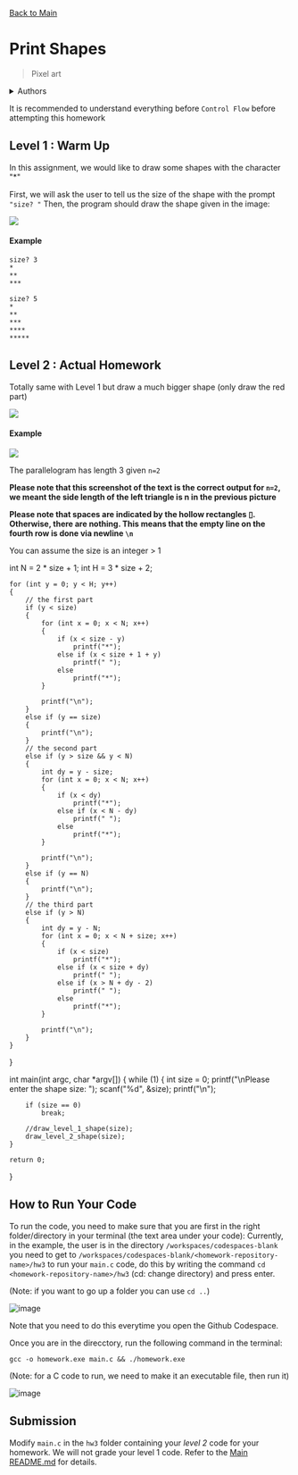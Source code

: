 [Back to Main](../README.md)

# Print Shapes

> Pixel art

<details>

<summary>Authors</summary>

Dicaprio Cheung (dhcheungaa@connect.ust.hk)

</details>

It is recommended to understand everything before `Control Flow` before attempting this homework

## Level 1 : Warm Up

In this assignment, we would like to draw some shapes with the character "*"

First, we will ask the user to tell us the size of the shape with the prompt `"size? "`
Then, the program should draw the shape given in the image:

![](../../images/basic-shape.png)

#### Example
```
size? 3
*
**
***
```

```
size? 5
*
**
***
****
*****
```

## Level 2 : Actual Homework

Totally same with Level 1 but draw a much bigger shape (only draw the red part)

![](../../images/shape.png)

#### Example

![](../images/print-shapes-example.png)

The parallelogram has length 3 given `n=2`

**Please note that this screenshot of the text is the correct output for `n=2`, we meant the side length of the left triangle is n in the previous picture**

**Please note that spaces are indicated by the hollow rectangles ▯. Otherwise, there are nothing. This means that the empty line on the fourth row is done via newline `\n`**

You can assume the size is an integer > 1


int N = 2 * size + 1;
	int H = 3 * size + 2;

	for (int y = 0; y < H; y++)
	{
		// the first part
		if (y < size)
		{
			for (int x = 0; x < N; x++)
			{
				if (x < size - y)
					printf("*");
				else if (x < size + 1 + y)
					printf(" ");
				else
					printf("*");
			}

			printf("\n");
		}
		else if (y == size)
		{
			printf("\n");
		}
		// the second part
		else if (y > size && y < N)
		{
			int dy = y - size;
			for (int x = 0; x < N; x++)
			{
				if (x < dy)
					printf("*");
				else if (x < N - dy)
					printf(" ");
				else
					printf("*");
			}

			printf("\n");
		}
		else if (y == N)
		{
			printf("\n");
		}
		// the third part
		else if (y > N)
		{
			int dy = y - N;
			for (int x = 0; x < N + size; x++)
			{
				if (x < size)
					printf("*");
				else if (x < size + dy)
					printf(" ");
				else if (x > N + dy - 2)
					printf(" ");
				else
					printf("*");
			}

			printf("\n");
		}
	}
}



int main(int argc, char *argv[])
{
	while (1)
	{
		int size = 0;
		printf("\nPlease enter the shape size: ");
		scanf("%d", &size);
		printf("\n");

		if (size == 0)
			break;

		//draw_level_1_shape(size);
		draw_level_2_shape(size);
	}
	
	return 0;
}


## How to Run Your Code

To run the code, you need to make sure that you are first in the right folder/directory in your terminal (the text area under your code):
Currently, in the example, the user is in the directory `/workspaces/codespaces-blank` you need to get to `/workspaces/codespaces-blank/<homework-repository-name>/hw3` to run your `main.c` code, do this by writing the command `cd <homework-repository-name>/hw3` (cd: change directory) and press enter.

(Note: if you want to go up a folder you can use `cd ..`)

![image](./../images/462ba8f7-a31a-4797-86fc-250e2d353d8e.png)

Note that you need to do this everytime you open the Github Codespace.

Once you are in the direcctory, run the following command in the terminal:
```
gcc -o homework.exe main.c && ./homework.exe
```
(Note: for a C code to run, we need to make it an executable file, then run it)

![image](./../images/368292205-462ba8f7-a31a-4797-86fc-250e2d353d8e.png)



## Submission

Modify `main.c` in the `hw3` folder containing your *level 2* code for your homework. We will not grade your level 1 code. Refer to the [Main README.md](../README.md) for details.

